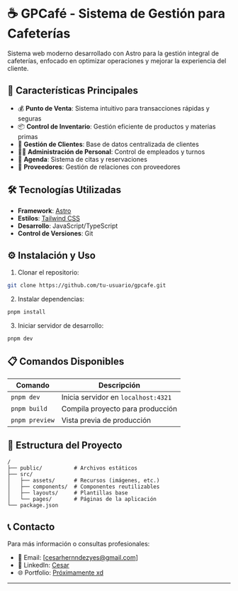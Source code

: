 # ☕ GPCafé - Sistema de Gestión para Cafeterías

Sistema web moderno desarrollado con Astro para la gestión integral de cafeterías, enfocado en optimizar operaciones y mejorar la experiencia del cliente.

## 🎯 Características Principales

- 💰 **Punto de Venta**: Sistema intuitivo para transacciones rápidas y seguras
- 📦 **Control de Inventario**: Gestión eficiente de productos y materias primas
- 👥 **Gestión de Clientes**: Base de datos centralizada de clientes
- 👨‍💼 **Administración de Personal**: Control de empleados y turnos
- 📅 **Agenda**: Sistema de citas y reservaciones
- 🏢 **Proveedores**: Gestión de relaciones con proveedores

## 🛠️ Tecnologías Utilizadas

- **Framework**: [Astro](https://astro.build/)
- **Estilos**: [Tailwind CSS](https://tailwindcss.com/)
- **Desarrollo**: JavaScript/TypeScript
- **Control de Versiones**: Git

## ⚙️ Instalación y Uso

1. Clonar el repositorio:
```bash
git clone https://github.com/tu-usuario/gpcafe.git
```

2. Instalar dependencias:
```bash
pnpm install
```

3. Iniciar servidor de desarrollo:
```bash
pnpm dev
```

## 📋 Comandos Disponibles

| Comando | Descripción |
|---------|-------------|
| `pnpm dev` | Inicia servidor en `localhost:4321` |
| `pnpm build` | Compila proyecto para producción |
| `pnpm preview` | Vista previa de producción |

## 📁 Estructura del Proyecto

```text
/
├── public/          # Archivos estáticos
├── src/
│   ├── assets/      # Recursos (imágenes, etc.)
│   ├── components/  # Componentes reutilizables
│   ├── layouts/     # Plantillas base
│   └── pages/       # Páginas de la aplicación
└── package.json
```

## 📞 Contacto

Para más información o consultas profesionales:
- 📧 Email: [cesarhernndezyes@gmail.com]
- 💼 LinkedIn: [Cesar](https://www.linkedin.com/in/cesarintejocote/)
- 🌐 Portfolio: [Próximamente xd](https://tejocote.netlify.app)

---
